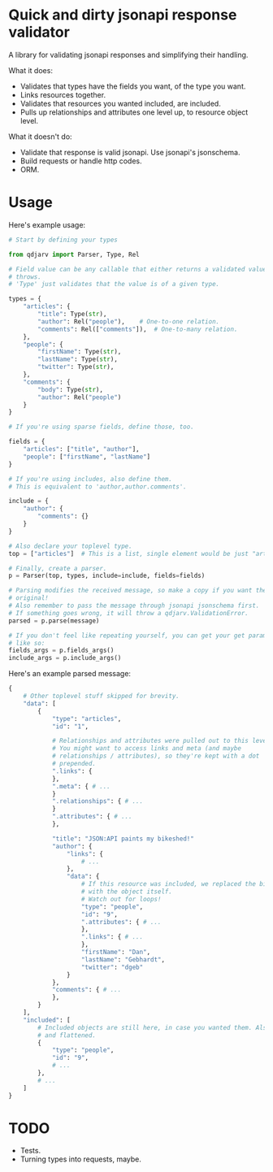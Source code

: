 Quick and dirty jsonapi response validator
==========================================

A library for validating jsonapi responses and simplifying their handling.

What it does:

* Validates that types have the fields you want, of the type you want.
* Links resources together.
* Validates that resources you wanted included, are included.
* Pulls up relationships and attributes one level up, to resource object level.

What it doesn't do:

* Validate that response is valid jsonapi. Use jsonapi's jsonschema.
* Build requests or handle http codes.
* ORM.

Usage
=====

Here's example usage:

```python
# Start by defining your types

from qdjarv import Parser, Type, Rel

# Field value can be any callable that either returns a validated value or
# throws.
# 'Type' just validates that the value is of a given type.

types = {
    "articles": {
        "title": Type(str),
        "author": Rel("people"),	# One-to-one relation.
        "comments": Rel(["comments"]),	# One-to-many relation.
    },
    "people": {
        "firstName": Type(str),
        "lastName": Type(str),
        "twitter": Type(str),
    },
    "comments": {
        "body": Type(str),
        "author": Rel("people")
    }
}

# If you're using sparse fields, define those, too.

fields = {
    "articles": ["title", "author"],
    "people": ["firstName", "lastName"]
}

# If you're using includes, also define them.
# This is equivalent to 'author,author.comments'.

include = {
    "author": {
        "comments": {}
    }
}

# Also declare your toplevel type.
top = ["articles"]  # This is a list, single element would be just "articles".

# Finally, create a parser.
p = Parser(top, types, include=include, fields=fields)

# Parsing modifies the received message, so make a copy if you want the
# original!
# Also remember to pass the message through jsonapi jsonschema first.
# If something goes wrong, it will throw a qdjarv.ValidationError.
parsed = p.parse(message)

# If you don't feel like repeating yourself, you can get your get parameters
# like so:
fields_args = p.fields_args()
include_args = p.include_args()
```

Here's an example parsed message:
```python
{
    # Other toplevel stuff skipped for brevity.
    "data": [
        {
            "type": "articles",
            "id": "1",

            # Relationships and attributes were pulled out to this level.
            # You might want to access links and meta (and maybe
            # relationships / attributes), so they're kept with a dot
            # prepended.
            ".links": {
            },
            ".meta": { # ...
            }
            ".relationships": { # ...
            }
            ".attributes": { # ...
            },

            "title": "JSON:API paints my bikeshed!"
            "author": {
                "links": {
                    # ...
                },
                "data": {
                    # If this resource was included, we replaced the binding
                    # with the object itself.
                    # Watch out for loops!
                    "type": "people",
                    "id": "9",
                    ".attributes": { # ...
                    },
                    ".links": { # ...
                    },
                    "firstName": "Dan",
                    "lastName": "Gebhardt",
                    "twitter": "dgeb"
                }
            },
            "comments": { # ...
            },
        }
    ],
    "included": [
        # Included objects are still here, in case you wanted them. Also linked
        # and flattened.
        {
            "type": "people",
            "id": "9",
            # ...
        },
        # ...
    ]
}

```

TODO
====

* Tests.
* Turning types into requests, maybe.
